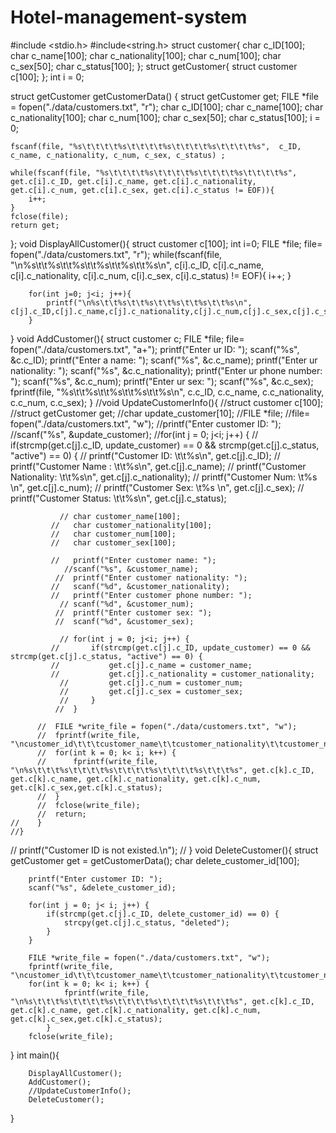 # Hotel-management-system
#include <stdio.h>
#include<string.h>
struct customer{
            char c_ID[100];
            char c_name[100];
            char c_nationality[100];
            char c_num[100];
            char c_sex[50];
            char c_status[100];
};
struct getCustomer{
            struct customer c[100];
};
int i = 0;

struct getCustomer getCustomerData() {
        struct getCustomer get;
        FILE *file = fopen("./data/customers.txt", "r");
            char c_ID[100];
            char c_name[100];
            char c_nationality[100];
            char c_num[100];
            char c_sex[50];
            char c_status[100];
            i = 0;

    fscanf(file, "%s\t\t\t\t%s\t\t\t\t%s\t\t\t\t%s\t\t\t\t%s",  c_ID, c_name, c_nationality, c_num, c_sex, c_status) ;

    while(fscanf(file, "%s\t\t\t\t%s\t\t\t\t%s\t\t\t\t%s\t\t\t\t%s",  get.c[i].c_ID, get.c[i].c_name, get.c[i].c_nationality, get.c[i].c_num, get.c[i].c_sex, get.c[i].c_status != EOF)){
        i++;
    }
    fclose(file);
    return get;
};
void DisplayAllCustomer(){
        struct customer c[100];
        int i=0;
        FILE *file;
        file= fopen("./data/customers.txt", "r");
        while(fscanf(file, "\n%s\t\t%s\t\t%s\t\t%s\t\t%s\t\t%s\n", c[i].c_ID, c[i].c_name, c[i].c_nationality, c[i].c_num, c[i].c_sex, c[i].c_status) != EOF){
            i++;
        }

        for(int j=0; j<i; j++){
            printf("\n%s\t\t%s\t\t%s\t\t%s\t\t%s\t\t%s\n", c[j].c_ID,c[j].c_name,c[j].c_nationality,c[j].c_num,c[j].c_sex,c[j].c_status);
        }
}
void AddCustomer(){
        struct customer c;
        FILE *file;
        file= fopen("./data/customers.txt", "a+");
        printf("Enter ur ID: ");
        scanf("%s", &c.c_ID);
        printf("Enter a name: ");
        scanf("%s", &c.c_name);
        printf("Enter ur nationality: ");
        scanf("%s", &c.c_nationality);
        printf("Enter ur phone number: ");
        scanf("%s", &c.c_num);
        printf("Enter ur sex: ");
        scanf("%s", &c.c_sex);
        fprintf(file, "%s\t\t%s\t\t%s\t\t%s\t\t%s\n", c.c_ID, c.c_name, c.c_nationality, c.c_num, c.c_sex);
}
//void UpdateCustomerInfo(){
        //struct customer c[100];
        //struct getCustomer get;
        //char update_customer[10];
        //FILE *file;
        //file= fopen("./data/customers.txt", "w");
        //printf("Enter customer ID: ");
        //scanf("%s", &update_customer);
        //for(int j = 0; j<i; j++) {
           // if(strcmp(get.c[j].c_ID, update_customer) == 0 && strcmp(get.c[j].c_status, "active") == 0) {
             //   printf("Customer ID: \t\t%s\n", get.c[j].c_ID);
             //   printf("Customer Name : \t\t%s\n",  get.c[j].c_name);
             //   printf("Customer Nationality: \t\t%s\n",  get.c[j].c_nationality);
             //   printf("Customer Num: \t%s \n",  get.c[j].c_num);
            //    printf("Customer Sex: \t%s \n",  get.c[j].c_sex);
             //   printf("Customer Status: \t\t%s\n", get.c[j].c_status);

               // char customer_name[100];
             //   char customer_nationality[100];
             //   char customer_num[100];
             //   char customer_sex[100];

             //   printf("Enter customer name: ");
                //scanf("%s", &customer_name);
              //  printf("Enter customer nationality: ");
             //   scanf("%d", &customer_nationality);
             //   printf("Enter customer phone number: ");
               // scanf("%d", &customer_num);
              //  printf("Enter customer sex: ");
              //  scanf("%d", &customer_sex);

               // for(int j = 0; j<i; j++) {
             //       if(strcmp(get.c[j].c_ID, update_customer) == 0 && strcmp(get.c[j].c_status, "active") == 0) {
             //           get.c[j].c_name = customer_name;
             //           get.c[j].c_nationality = customer_nationality;
               //         get.c[j].c_num = customer_num;
               //         get.c[j].c_sex = customer_sex;
               //     }
              //  }

          //  FILE *write_file = fopen("./data/customers.txt", "w");
          //  fprintf(write_file, "\ncustomer_id\t\t\tcustomer_name\t\tcustomer_nationality\t\tcustomer_num\t\tcustomer_sex\t\troom_status");
          //  for(int k = 0; k< i; k++) {
          //      fprintf(write_file, "\n%s\t\t\t%s\t\t\t\t%s\t\t\t\t%s\t\t\t\t%s\t\t\t%s", get.c[k].c_ID, get.c[k].c_name, get.c[k].c_nationality, get.c[k].c_num, get.c[k].c_sex,get.c[k].c_status);
          //  }
          //  fclose(write_file);
          //  return;
    //    }
    //}

//    printf("Customer ID is not existed.\n");
   // }
void DeleteCustomer(){
        struct getCustomer get = getCustomerData();
        char delete_customer_id[100];

        printf("Enter customer ID: ");
        scanf("%s", &delete_customer_id);

        for(int j = 0; j< i; j++) {
            if(strcmp(get.c[j].c_ID, delete_customer_id) == 0) {
                strcpy(get.c[j].c_status, "deleted");
            }
        }

        FILE *write_file = fopen("./data/customers.txt", "w");
        fprintf(write_file, "\ncustomer_id\t\t\tcustomer_name\t\tcustomer_nationality\t\tcustomer_num\t\tcustomer_sex\t\troom_status");
        for(int k = 0; k< i; k++) {
                fprintf(write_file, "\n%s\t\t\t%s\t\t\t\t%s\t\t\t\t%s\t\t\t\t%s\t\t\t%s", get.c[k].c_ID, get.c[k].c_name, get.c[k].c_nationality, get.c[k].c_num, get.c[k].c_sex,get.c[k].c_status);
            }
        fclose(write_file);
}
int main(){

        DisplayAllCustomer();
        AddCustomer();
        //UpdateCustomerInfo();
        DeleteCustomer();
}

